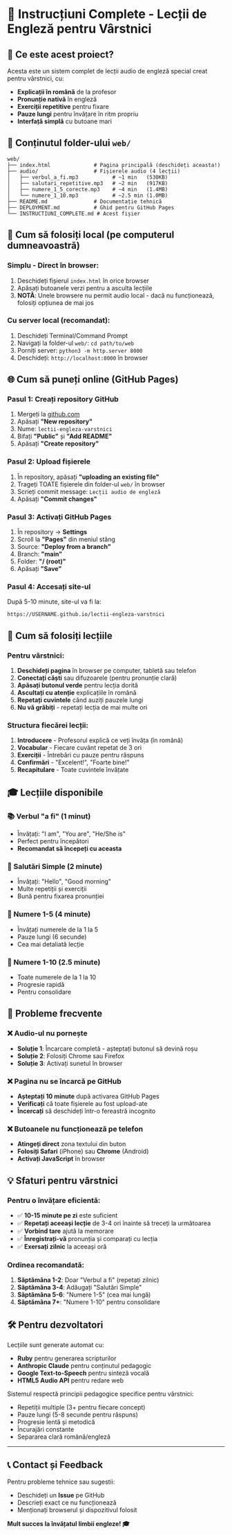 # 📖 Instrucțiuni Complete - Lecții de Engleză pentru Vârstnici

## 🎯 Ce este acest proiect?

Acesta este un sistem complet de lecții audio de engleză special creat pentru vârstnici, cu:
- **Explicații în română** de la profesor
- **Pronunție nativă** în engleză 
- **Exerciții repetitive** pentru fixare
- **Pauze lungi** pentru învățare în ritm propriu
- **Interfață simplă** cu butoane mari

## 📁 Conținutul folder-ului `web/`

```
web/
├── index.html              # Pagina principală (deschideți aceasta!)
├── audio/                  # Fișierele audio (4 lecții)
│   ├── verbul_a_fi.mp3           # ~1 min   (530KB)
│   ├── salutari_repetitive.mp3   # ~2 min   (917KB)
│   ├── numere_1_5_corecte.mp3    # ~4 min   (1.4MB)
│   └── numere_1_10.mp3           # ~2.5 min (1.0MB)
├── README.md               # Documentație tehnică
├── DEPLOYMENT.md           # Ghid pentru GitHub Pages
└── INSTRUCTIUNI_COMPLETE.md # Acest fișier
```

## 🚀 Cum să folosiți local (pe computerul dumneavoastră)

### Simplu - Direct în browser:
1. Deschideți fișierul `index.html` în orice browser
2. Apăsați butoanele verzi pentru a asculta lecțiile
3. **NOTĂ**: Unele browsere nu permit audio local - dacă nu funcționează, folosiți opțiunea de mai jos

### Cu server local (recomandat):
1. Deschideți Terminal/Command Prompt
2. Navigați la folder-ul `web/`: `cd path/to/web`  
3. Porniți server: `python3 -m http.server 8000`
4. Deschideți: `http://localhost:8000` în browser

## 🌐 Cum să puneți online (GitHub Pages)

### Pasul 1: Creați repository GitHub
1. Mergeți la [github.com](https://github.com) 
2. Apăsați **"New repository"**
3. Nume: `lectii-engleza-varstnici` 
4. Bifați **"Public"** și **"Add README"**
5. Apăsați **"Create repository"**

### Pasul 2: Upload fișierele
1. În repository, apăsați **"uploading an existing file"**
2. Trageți TOATE fișierele din folder-ul `web/` în browser
3. Scrieți commit message: `Lecții audio de engleză`
4. Apăsați **"Commit changes"**

### Pasul 3: Activați GitHub Pages
1. În repository → **Settings** 
2. Scroll la **"Pages"** din meniul stâng
3. Source: **"Deploy from a branch"**
4. Branch: **"main"** 
5. Folder: **"/ (root)"**
6. Apăsați **"Save"**

### Pasul 4: Accesați site-ul
După 5-10 minute, site-ul va fi la:
```
https://USERNAME.github.io/lectii-engleza-varstnici
```

## 📱 Cum să folosiți lecțiile

### Pentru vârstnici:
1. **Deschideți pagina** în browser pe computer, tabletă sau telefon
2. **Conectați căști** sau difuzoarele (pentru pronunție clară)
3. **Apăsați butonul verde** pentru lecția dorită
4. **Ascultați cu atenție** explicațiile în română
5. **Repetați cuvintele** când auziți pauzele lungi
6. **Nu vă grăbiți** - repetați lecția de mai multe ori

### Structura fiecărei lecții:
1. **Introducere** - Profesorul explică ce veți învăța (în română)
2. **Vocabular** - Fiecare cuvânt repetat de 3 ori
3. **Exerciții** - Întrebări cu pauze pentru răspuns
4. **Confirmări** - "Excelent!", "Foarte bine!"
5. **Recapitulare** - Toate cuvintele învățate

## 🎓 Lecțiile disponibile

### 📚 Verbul "a fi" (1 minut)
- Învățați: "I am", "You are", "He/She is"
- Perfect pentru începători
- **Recomandat să începeți cu aceasta**

### 👋 Salutări Simple (2 minute)  
- Învățați: "Hello", "Good morning"
- Multe repetiții și exerciții
- Bună pentru fixarea pronunției

### 🔢 Numere 1-5 (4 minute)
- Învățați numerele de la 1 la 5
- Pauze lungi (6 secunde)
- Cea mai detaliată lecție

### 🔢 Numere 1-10 (2.5 minute)
- Toate numerele de la 1 la 10
- Progresie rapidă
- Pentru consolidare

## 🔧 Probleme frecvente

### ❌ Audio-ul nu pornește
- **Soluție 1**: Încarcare completă - așteptați butonul să devină roșu
- **Soluție 2**: Folosiți Chrome sau Firefox
- **Soluție 3**: Activați sunetul în browser

### ❌ Pagina nu se încarcă pe GitHub
- **Așteptați 10 minute** după activarea GitHub Pages
- **Verificați** că toate fișierele au fost upload-ate
- **Încercați** să deschideți într-o fereastră incognito

### ❌ Butoanele nu funcționează pe telefon
- **Atingeți direct** zona textului din buton
- **Folosiți Safari** (iPhone) sau **Chrome** (Android)
- **Activați JavaScript** în browser

## 💡 Sfaturi pentru vârstnici

### Pentru o învățare eficientă:
- ✅ **10-15 minute pe zi** este suficient
- ✅ **Repetați aceeași lecție** de 3-4 ori înainte să treceți la următoarea  
- ✅ **Vorbind tare** ajută la memorare
- ✅ **Înregistrați-vă** pronunția și comparați cu lecția
- ✅ **Exersați zilnic** la aceeași oră

### Ordinea recomandată:
1. **Săptămâna 1-2**: Doar "Verbul a fi" (repetați zilnic)
2. **Săptămâna 3-4**: Adăugați "Salutări Simple"  
3. **Săptămâna 5-6**: "Numere 1-5" (cea mai lungă)
4. **Săptămâna 7+**: "Numere 1-10" pentru consolidare

## 🛠️ Pentru dezvoltatori

Lecțiile sunt generate automat cu:
- **Ruby** pentru generarea scripturilor
- **Anthropic Claude** pentru conținutul pedagogic
- **Google Text-to-Speech** pentru sinteză vocală
- **HTML5 Audio API** pentru redare web

Sistemul respectă principii pedagogice specifice pentru vârstnici:
- Repetiții multiple (3+ pentru fiecare concept)
- Pauze lungi (5-8 secunde pentru răspuns)
- Progresie lentă și metodică
- Încurajări constante
- Separarea clară română/engleză

---

## 📞 Contact și Feedback

Pentru probleme tehnice sau sugestii:
- Deschideți un **Issue** pe GitHub
- Descrieți exact ce nu funcționează
- Menționați browserul și dispozitivul folosit

**Mult succes la învățatul limbii engleze! 🎓**